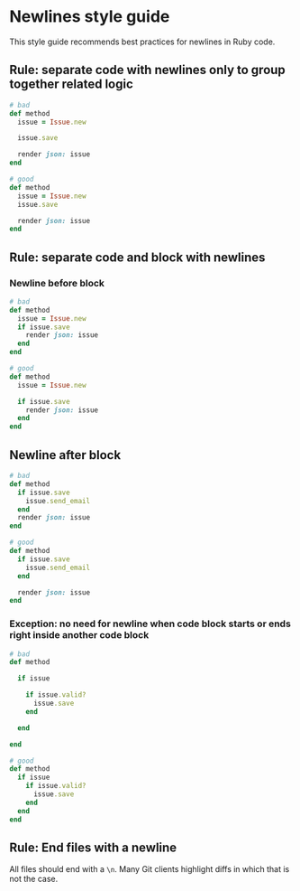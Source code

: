 # Newlines style guide

This style guide recommends best practices for newlines in Ruby code.

## Rule: separate code with newlines only to group together related logic

```ruby
# bad
def method
  issue = Issue.new

  issue.save

  render json: issue
end
```

```ruby
# good
def method
  issue = Issue.new
  issue.save

  render json: issue
end
```

## Rule: separate code and block with newlines

### Newline before block

```ruby
# bad
def method
  issue = Issue.new
  if issue.save
    render json: issue
  end
end
```

```ruby
# good
def method
  issue = Issue.new

  if issue.save
    render json: issue
  end
end
```

## Newline after block

```ruby
# bad
def method
  if issue.save
    issue.send_email
  end
  render json: issue
end
```

```ruby
# good
def method
  if issue.save
    issue.send_email
  end

  render json: issue
end
```

### Exception: no need for newline when code block starts or ends right inside another code block

```ruby
# bad
def method

  if issue

    if issue.valid?
      issue.save
    end

  end

end
```

```ruby
# good
def method
  if issue
    if issue.valid?
      issue.save
    end
  end
end
```

## Rule: End files with a newline

All files should end with a `\n`. Many Git clients highlight diffs in which that is not the case.